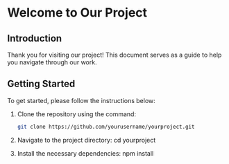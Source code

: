 # Welcome to Our Project

## Introduction
Thank you for visiting our project! This document serves as a guide to help you navigate through our work.

## Getting Started
To get started, please follow the instructions below:

1. Clone the repository using the command:
   ```bash
   git clone https://github.com/yourusername/yourproject.git

2. Navigate to the project directory: cd yourproject

3. Install the necessary dependencies:  npm install
